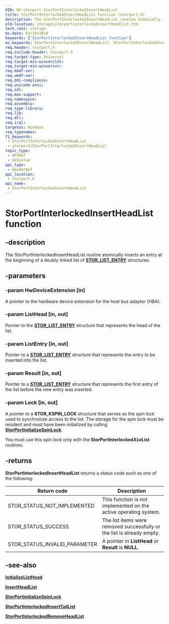 ```yaml
---
UID: NF:storport.StorPortInterlockedInsertHeadList
title: StorPortInterlockedInsertHeadList function (storport.h)
description: The StorPortInterlockedInsertHeadList routine atomically inserts an entry at the beginning of a doubly linked list of STOR_LIST_ENTRY structures.
old-location: storage\storportinterlockedinsertheadlist.htm
tech.root: storage
ms.date: 03/29/2018
keywords: ["StorPortInterlockedInsertHeadList function"]
ms.keywords: StorPortInterlockedInsertHeadList, StorPortInterlockedInsertHeadList routine [Storage Devices], storage.storportinterlockedinsertheadlist, storport/StorPortInterlockedInsertHeadList
req.header: storport.h
req.include-header: Storport.h
req.target-type: Universal
req.target-min-winverclnt: 
req.target-min-winversvr: 
req.kmdf-ver: 
req.umdf-ver: 
req.ddi-compliance: 
req.unicode-ansi: 
req.idl: 
req.max-support: 
req.namespace: 
req.assembly: 
req.type-library: 
req.lib: 
req.dll: 
req.irql: 
targetos: Windows
req.typenames: 
f1_keywords:
 - StorPortInterlockedInsertHeadList
 - storport/StorPortInterlockedInsertHeadList
topic_type:
 - APIRef
 - kbSyntax
api_type:
 - HeaderDef
api_location:
 - storport.h
api_name:
 - StorPortInterlockedInsertHeadList
---
```


# StorPortInterlockedInsertHeadList function

## -description

The StorPortInterlockedInsertHeadList routine atomically inserts an entry at the beginning of a doubly linked list of [**STOR_LIST_ENTRY**](ns-storport-_stor_list_entry.md) structures.

## -parameters

### -param HwDeviceExtension [in]

A pointer to the hardware device extension for the host bus adapter (HBA).

### -param ListHead [in, out]

Pointer to the [**STOR_LIST_ENTRY**](ns-storport-_stor_list_entry.md) structure that represents the head of the list.

### -param ListEntry [in, out]

Pointer to a [**STOR_LIST_ENTRY**](ns-storport-_stor_list_entry.md) structure that represents the entry to be inserted into the list.

### -param Result [in, out]

Pointer to a [**STOR_LIST_ENTRY**](ns-storport-_stor_list_entry.md) structure that represents the first entry of the list before the new entry was inserted.

### -param Lock [in, out]

A pointer to a **STOR_KSPIN_LOCK** structure that serves as the spin lock used to synchronize access to the list. The storage for the spin lock must be resident and must have been initialized by calling [**StorPortInitializeSpinLock**](nf-storport-storportinitializespinlock.md).

You must use this spin lock only with the **StorPortInterlocked*Xxx*List** routines.

## -returns

**StorPortInterlockedInsertHeadList** returns a status code such as one of the following:

| Return code | Description |
| ----------- | ----------- |
| STOR_STATUS_NOT_IMPLEMENTED   | This function is not implemented on the active operating system. |
| STOR_STATUS_SUCCESS           | The list items were removed successfully or the list is already empty. |
| STOR_STATUS_INVALID_PARAMETER | A pointer in **ListHead** or **Result** is **NULL**. |

## -see-also

[**InitializeListHead**](../wdm/nf-wdm-initializelisthead.md)

[**InsertHeadList**](../wdm/nf-wdm-insertheadlist.md)

[**StorPortInitializeSpinLock**](nf-storport-storportinitializespinlock.md)

[**StorPortInterlockedInsertTailList**](nf-storport-storportinterlockedinserttaillist.md)

[**StorPortInterlockedRemoveHeadList**](nf-storport-storportinterlockedremoveheadlist.md)
